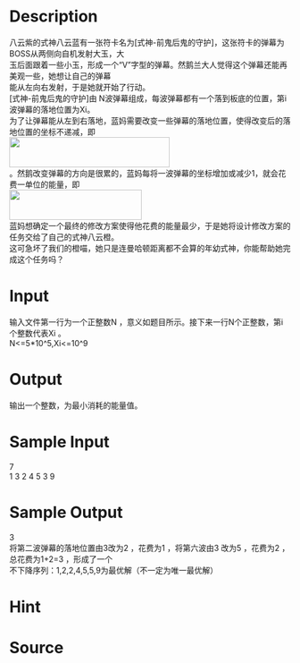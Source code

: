 
# Description

<div class="content"><div>
<div>八云紫的式神八云蓝有一张符卡名为[式神-前鬼后鬼的守护]，这张符卡的弹幕为BOSS从两侧向自机发射大玉，大</div>
<div>玉后面跟着一些小玉，形成一个“V”字型的弹幕。然鹅兰大人觉得这个弹幕还能再美观一些，她想让自己的弹幕</div>
<div>能从左向右发射，于是她就开始了行动。</div>
<div>[式神-前鬼后鬼的守护]由 N波弹幕组成，每波弹幕都有一个落到板底的位置，第i波弹幕的落地位置为Xi。</div>
<div>为了让弹幕能从左到右落地，蓝妈需要改变一些弹幕的落地位置，使得改变后的落地位置的坐标不递减，即</div>
<div><img src="/source/bzoj/5059/img/aHR0cHM6Ly9seWRzeS5jb20vSnVkZ2VPbmxpbmUvdXBsb2FkLzIwMTcxMC8xMS5wbmc=.png" width="287" height="54" alt=""/></div>
<div>。然鹅改变弹幕的方向是很累的，蓝妈每将一波弹幕的坐标增加或减少1，就会花费一单位的能量，即</div>
<div><img src="/source/bzoj/5059/img/aHR0cHM6Ly9seWRzeS5jb20vSnVkZ2VPbmxpbmUvdXBsb2FkLzIwMTcxMC8yMi5wbmc=.png" width="237" height="54" alt=""/></div>
<div>蓝妈想确定一个最终的修改方案使得他花费的能量最少，于是她将设计修改方案的任务交给了自己的式神八云橙。</div>
<div>这可急坏了我们的橙喵，她只是连曼哈顿距离都不会算的年幼式神，你能帮助她完成这个任务吗？</div>
</div>
<p></p></div>

# Input

<div class="content"><div>输入文件第一行为一个正整数N ，意义如题目所示。接下来一行N个正整数，第i个整数代表Xi 。</div>
<div>N&lt;=5*10^5,Xi&lt;=10^9</div>
<p></p></div>

# Output

<div class="content"><div>输出一个整数，为最小消耗的能量值。</div>
<p></p></div>

# Sample Input

<div class="content"><span class="sampledata">7<br/>
1 3 2 4 5 3 9</span></div>

# Sample Output

<div class="content"><span class="sampledata">3<br/>
将第二波弹幕的落地位置由3改为2 ，花费为1 ，将第六波由3 改为5 ，花费为2 ，总花费为1+2=3 ，形成了一个<br/>
不下降序列：1,2,2,4,5,5,9为最优解（不一定为唯一最优解）<br/>
</span></div>

# Hint

<div class="content"><p></p></div>

# Source

<div class="content"><p><a href="problemset.php?search="></a></p></div>

